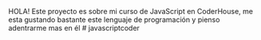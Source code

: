 HOLA! Este proyecto es sobre mi curso de JavaScript en CoderHouse, me esta gustando bastante este lenguaje de programación y pienso adentrarme mas en él # javascriptcoder
